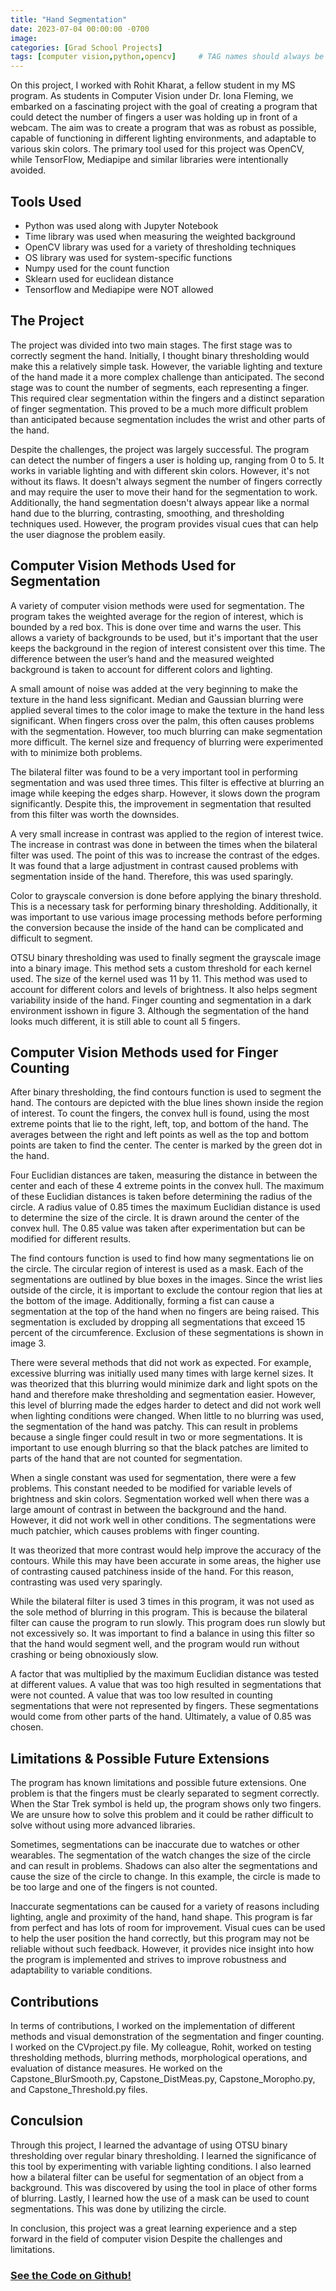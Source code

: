 ```yaml
---
title: "Hand Segmentation"
date: 2023-07-04 00:00:00 -0700
image:
categories: [Grad School Projects]
tags: [computer vision,python,opencv]     # TAG names should always be lowercase
---
```



On this project, I worked with Rohit Kharat, a fellow student in my MS program. As students in Computer Vision under Dr. Iona Fleming, we embarked on a fascinating project with the goal of creating a program that could detect the number of fingers a user was holding up in front of a webcam. The aim was to create a program that was as robust as possible, capable of functioning in different lighting environments, and adaptable to various skin colors. The primary tool used for this project was OpenCV, while TensorFlow, Mediapipe and similar libraries were intentionally avoided.

## Tools Used
* Python was used along with Jupyter Notebook
* Time library was used when measuring the weighted background
* OpenCV library was used for a variety of thresholding techniques
* OS library was used for system-specific functions
* Numpy used for the count function
* Sklearn used for euclidean distance
* Tensorflow and Mediapipe were NOT allowed

## The Project

The project was divided into two main stages. The first stage was to correctly segment the hand. Initially, I thought binary thresholding would make this a relatively simple task. However, the variable lighting and texture of the hand made it a more complex challenge than anticipated. The second stage was to count the number of segments, each representing a finger. This required clear segmentation within the fingers and a distinct separation of finger segmentation. This proved to be a much more difficult problem than anticipated because segmentation includes the wrist and other parts of the hand.

Despite the challenges, the project was largely successful. The program can detect the number of fingers a user is holding up, ranging from 0 to 5. It works in variable lighting and with different skin colors. However, it's not without its flaws. It doesn't always segment the number of fingers correctly and may require the user to move their hand for the segmentation to work. Additionally, the hand segmentation doesn't always appear like a normal hand due to the blurring, contrasting, smoothing, and thresholding techniques used. However, the program provides visual cues that can help the user diagnose the problem easily.

## Computer Vision Methods Used for Segmentation

A variety of computer vision methods were used for segmentation. The program takes the weighted average for the region of interest, which is bounded by a red box. This is done over time and warns the user. This allows a variety of backgrounds to be used, but it's important that the user keeps the background in the region of interest consistent over this time. The difference between the user’s hand and the measured weighted background is taken to account for different colors and lighting.

A small amount of noise was added at the very beginning to make the texture in the hand less significant. Median and Gaussian blurring were applied several times to the color image to make the texture in the hand less significant. When fingers cross over the palm, this often causes problems with the segmentation. However, too much blurring can make segmentation more difficult. The kernel size and frequency of blurring were experimented with to minimize both problems.

The bilateral filter was found to be a very important tool in performing segmentation and was used three times. This filter is effective at blurring an image while keeping the edges sharp. However, it slows down the program significantly. Despite this, the improvement in segmentation that resulted from this filter was worth the downsides.

A very small increase in contrast was applied to the region of interest twice. The increase in contrast was done in between the times when the bilateral filter was used. The point of this was to increase the contrast of the edges. It was found that a large adjustment in contrast caused problems with segmentation inside of the hand. Therefore, this was used sparingly.

Color to grayscale conversion is done before applying the binary threshold. This is a necessary task for performing binary thresholding. Additionally, it was important to use various image processing methods before performing the conversion because the inside of the hand can be complicated and difficult to segment.

OTSU binary thresholding was used to finally segment the grayscale image into a binary image. This method sets a custom threshold for each kernel used. The size of the kernel used was 11 by 11. This method was used to account for different colors and levels of brightness. It also helps segment variability inside of the hand. Finger counting and segmentation in a dark environment isshown in figure 3. Although the segmentation of the hand looks much different, it is still able to count all 5 fingers.


## Computer Vision Methods used for Finger Counting

After binary thresholding, the find contours function is used to segment the hand. The contours are depicted with the blue lines shown inside the region of interest. To count the fingers, the convex hull is found, using the most extreme points that lie to the right, left, top, and bottom of the hand. The averages between the right and left points as well as the top and bottom points are taken to find the center. The center is marked by the green dot in the hand.

Four Euclidian distances are taken, measuring the distance in between the center and each of these 4 extreme points in the convex hull. The maximum of these Euclidian distances is taken before determining the radius of the circle. A radius value of 0.85 times the maximum Euclidian distance is used to determine the size of the circle. It is drawn around the center of the convex hull. The 0.85 value was taken after experimentation but can be modified for different results.

The find contours function is used to find how many segmentations lie on the circle. The circular region of interest is used as a mask. Each of the segmentations are outlined by blue boxes in the images. Since the wrist lies outside of the circle, it is important to exclude the contour region that lies at the bottom of the image. Additionally, forming a fist can cause a segmentation at the top of the hand when no fingers are being raised. This segmentation is excluded by dropping all segmentations that exceed 15 percent of the circumference. Exclusion of these segmentations is shown in image 3.

There were several methods that did not work as expected. For example, excessive blurring was initially used many times with large kernel sizes. It was theorized that this blurring would minimize dark and light spots on the hand and therefore make thresholding and segmentation easier. However, this level of blurring made the edges harder to detect and did not work well when lighting conditions were changed. When little to no blurring was used, the segmentation of the hand was patchy. This can result in problems because a single finger could result in two or more segmentations. It is important to use enough blurring so that the black patches are limited to parts of the hand that are not counted for segmentation.

When a single constant was used for segmentation, there were a few problems. This constant needed to be modified for variable levels of brightness and skin colors. Segmentation worked well when there was a large amount of contrast in between the background and the hand. However, it did not work well in other conditions. The segmentations were much patchier, which causes problems with finger counting.

It was theorized that more contrast would help improve the accuracy of the contours. While this may have been accurate in some areas, the higher use of contrasting caused patchiness inside of the hand. For this reason, contrasting was used very sparingly.

While the bilateral filter is used 3 times in this program, it was not used as the sole method of blurring in this program. This is because the bilateral filter can cause the program to run slowly. This program does run slowly but not excessively so. It was important to find a balance in using this filter so that the hand would segment well, and the program would run without crashing or being obnoxiously slow.

A factor that was multiplied by the maximum Euclidian distance was tested at different values. A value that was too high resulted in segmentations that were not counted. A value that was too low resulted in counting segmentations that were not represented by fingers. These segmentations would come from other parts of the hand. Ultimately, a value of 0.85 was chosen.

## Limitations & Possible Future Extensions

The program has known limitations and possible future extensions. One problem is that the fingers must be clearly separated to segment correctly. When the Star Trek symbol is held up, the program shows only two fingers. We are unsure how to solve this problem and it could be rather difficult to solve without using more advanced libraries.

Sometimes, segmentations can be inaccurate due to watches or other wearables. The segmentation of the watch changes the size of the circle and can result in problems. Shadows can also alter the segmentations and cause the size of the circle to change. In this example, the circle is made to be too large and one of the fingers is not counted.

Inaccurate segmentations can be caused for a variety of reasons including lighting, angle and proximity of the hand, hand shape. This program is far from perfect and has lots of room for improvement. Visual cues can be used to help the user position the hand correctly, but this program may not be reliable without such feedback. However, it provides nice insight into how the program is implemented and strives to improve robustness and adaptability to variable conditions.

## Contributions

In terms of contributions, I worked on the implementation of different methods and visual demonstration of the segmentation and finger counting. I worked on the CVproject.py file. My colleague, Rohit, worked on testing thresholding methods, blurring methods, morphological operations, and evaluation of distance measures. He worked on the Capstone_BlurSmooth.py, Capstone_DistMeas.py, Capstone_Moropho.py, and Capstone_Threshold.py files.

## Conculsion

Through this project, I learned the advantage of using OTSU binary thresholding over regular binary thresholding. I learned the significance of this tool by experimenting with variable lighting conditions. I also learned how a bilateral filter can be useful for segmentation of an object from a background. This was discovered by using the tool in place of other forms of blurring. Lastly, I learned how the use of a mask can be used to count segmentations. This was done by utilizing the circle.

In conclusion, this project was a great learning experience and a step forward in the field of computer vision Despite the challenges and limitations.

### [See the Code on Github!](https://github.com/ReidGlaze/Computer_Vision/blob/main/Final_Project/CVProject.py)